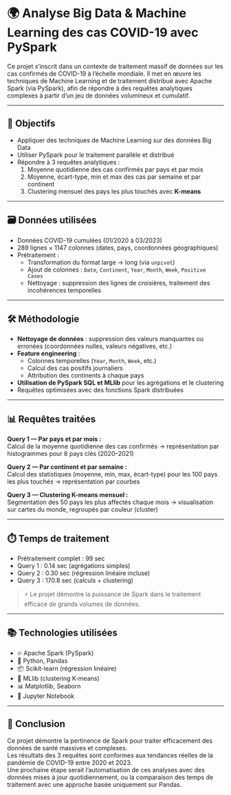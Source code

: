 # 🌍 Analyse Big Data & Machine Learning des cas COVID-19 avec PySpark  

Ce projet s’inscrit dans un contexte de traitement massif de données sur les cas confirmés de COVID-19 à l’échelle mondiale. Il met en œuvre les techniques de Machine Learning et de traitement distribué avec Apache Spark (via PySpark), afin de répondre à des requêtes analytiques complexes à partir d’un jeu de données volumineux et cumulatif.

---

## 🧠 Objectifs  

- Appliquer des techniques de Machine Learning sur des données Big Data  
- Utiliser PySpark pour le traitement parallèle et distribué  
- Répondre à 3 requêtes analytiques :
  1. Moyenne quotidienne des cas confirmés par pays et par mois  
  2. Moyenne, écart-type, min et max des cas par semaine et par continent  
  3. Clustering mensuel des pays les plus touchés avec **K-means**

---

## 🗃️ Données utilisées  

- Données COVID-19 cumulées (01/2020 à 03/2023)  
- 289 lignes × 1147 colonnes (dates, pays, coordonnées géographiques)  
- Prétraitement :
  - Transformation du format large → long (via `unpivot`)  
  - Ajout de colonnes : `Date`, `Continent`, `Year`, `Month`, `Week`, `Positive Cases`  
  - Nettoyage : suppression des lignes de croisières, traitement des incohérences temporelles

---

## 🛠️ Méthodologie  

- **Nettoyage de données** : suppression des valeurs manquantes ou erronées (coordonnées nulles, valeurs négatives, etc.)  
- **Feature engineering** :
  - Colonnes temporelles (`Year`, `Month`, `Week`, etc.)
  - Calcul des cas positifs journaliers
  - Attribution des continents à chaque pays  
- **Utilisation de PySpark SQL et MLlib** pour les agrégations et le clustering  
- Requêtes optimisées avec des fonctions Spark distribuées

---

## 📊 Requêtes traitées

**Query 1 — Par pays et par mois :**  
Calcul de la moyenne quotidienne des cas confirmés → représentation par histogrammes pour 8 pays clés (2020–2021)

**Query 2 — Par continent et par semaine :**  
Calcul des statistiques (moyenne, min, max, écart-type) pour les 100 pays les plus touchés → représentation par courbes

**Query 3 — Clustering K-means mensuel :**  
Segmentation des 50 pays les plus affectés chaque mois → visualisation sur cartes du monde, regroupés par couleur (cluster)

---

## ⏱️ Temps de traitement

- Prétraitement complet : 99 sec  
- Query 1 : 0.14 sec (agrégations simples)  
- Query 2 : 0.30 sec (régression linéaire incluse)  
- Query 3 : 170.8 sec (calculs + clustering)  
> ⚡ Le projet démontre la puissance de Spark dans le traitement efficace de grands volumes de données.

---

## 📚 Technologies utilisées  

- 🔥 Apache Spark (PySpark)  
- 🐍 Python, Pandas  
- 📦 Scikit-learn (régression linéaire)  
- 🧪 MLlib (clustering K-means)  
- 📊 Matplotlib, Seaborn  
- 📝 Jupyter Notebook

---

## 📝 Conclusion  

Ce projet démontre la pertinence de Spark pour traiter efficacement des données de santé massives et complexes.  
Les résultats des 3 requêtes sont conformes aux tendances réelles de la pandémie de COVID-19 entre 2020 et 2023.  
Une prochaine étape serait l’automatisation de ces analyses avec des données mises à jour quotidiennement, ou la comparaison des temps de traitement avec une approche basée uniquement sur Pandas.

